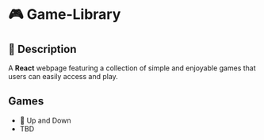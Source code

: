 # 🎮 Game-Library

## 📌 Description

A **React** webpage featuring a collection of simple and enjoyable games that users can easily access and play.

## Games

- 🎲 Up and Down
- TBD
